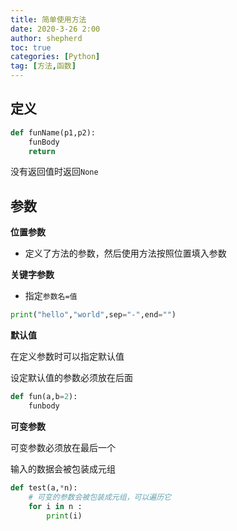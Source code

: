 ```yaml
---
title: 简单使用方法
date: 2020-3-26 2:00
author: shepherd
toc: true
categories: [Python]
tag: [方法,函数]
---
```


## 定义

```python
def funName(p1,p2):
	funBody
    return  
```

没有返回值时返回`None`

<!-- more -->

## 参数

**位置参数**

- 定义了方法的参数，然后使用方法按照位置填入参数

**关键字参数**

- 指定`参数名=值`

```python
print("hello","world",sep="-",end="")
```

**默认值**

在定义参数时可以指定默认值

设定默认值的参数必须放在后面

```python
def fun(a,b=2):
	funbody
```

**可变参数**

可变参数必须放在最后一个

输入的数据会被包装成元组

```python
def test(a,*n):
	# 可变的参数会被包装成元组，可以遍历它
	for i in n :
		print(i)
```

